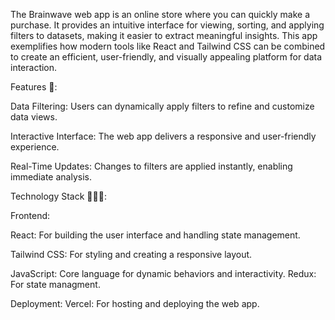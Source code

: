 The Brainwave  web app  is an online store where you can quickly make a purchase. It provides an intuitive interface for viewing, sorting, and applying filters to datasets, making it easier to extract meaningful insights. This app exemplifies how modern tools like React and Tailwind CSS can be combined to create an efficient, user-friendly, and visually appealing platform for data interaction.

Features 🙌:

Data Filtering: Users can dynamically apply filters to refine and customize data views.

Interactive Interface: The web app delivers a responsive and user-friendly experience.

Real-Time Updates: Changes to filters are applied instantly, enabling immediate analysis.


Technology Stack 👩🏻‍💻:

Frontend:

React: For building the user interface and handling state management.

Tailwind CSS: For styling and creating a responsive layout.


JavaScript: Core language for dynamic behaviors and interactivity.
Redux: For state managment.

Deployment:
Vercel: For hosting and deploying the web app.

